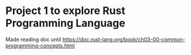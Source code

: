 # Project 1 to explore Rust Programming Language

Made reading doc until https://doc.rust-lang.org/book/ch03-00-common-programming-concepts.html